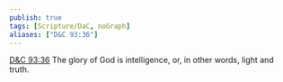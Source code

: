 ```yaml
---
publish: true
tags: [Scripture/DaC, noGraph]
aliases: ["D&C 93:36"]
---
```

[D&C 93:36](https://churchofjesuschrist.org/study/scriptures/dc-testament/dc/93?lang=eng&id=p36#p36) The glory of God is intelligence, or, in other words, light and truth.

